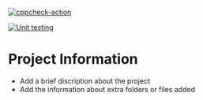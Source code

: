 [![cppcheck-action](https://github.com/abhishekcusat11/LTTS_Mini_Project/actions/workflows/cpp_check.yml/badge.svg)](https://github.com/abhishekcusat11/LTTS_Mini_Project/actions/workflows/cpp_check.yml)

[![Unit testing](https://github.com/abhishekcusat11/LTTS_Mini_Project/actions/workflows/main.yml/badge.svg)](https://github.com/abhishekcusat11/LTTS_Mini_Project/actions/workflows/main.yml)

# Project Information

* Add a brief discription about the project
* Add the information about extra folders or files added
